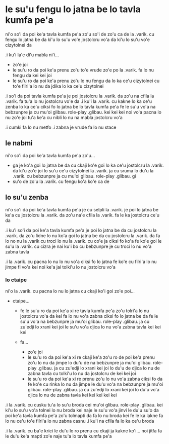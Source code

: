 # le su'u fengu lo jatna be lo tavla kumfa pe'a
ni'o so'i da poi ke'a tavla kumfa pe'a zo'u so'i de zo'u ca de la .varik. cu fengu lo jatna be da ki'u lo su'u vo'e jostolcru vo'a da ki'u lo su'u vo'e cizytolnei da

.i ku'i la'e di'u mabla ni'i...

* zo'e joi
* le su'u ro da poi ke'a prenu zo'u to'e vrude zo'e po la .varik. fa lo nu fengu da kei kei joi
* le su'u ro da poi ke'a prenu zo'u lo nu fengu da lo ka ce'u cizytolnei cu to'e filri'a lo nu da jdika lo ka ce'u cizytolnei

.i so'i da poi tavla kumfa pe'a je poi jostolcru la .varik. da zo'u na cfila la .varik. fa tu'a lo nu jostolcru vo'e da  .i ku'i la .varik. cu kakne lo ka ce'u zenba lo ka ce'u ciksi fo lo jatna be lo tavla kumfa pe'a fe le su'u vo'a na bebzunpre ja cu mu'oi glibau. role-play .glibau. kei kei kei noi vo'a pacna lo nu zo'e joi tu'a ke'a cu nibli lo nu na mabla jostolcru vo'a

.i cumki fa lo nu metfo  .i zabna je vrude fa lo nu stace

## le nabmi
ni'o so'i da poi ke'a tavla kumfa pe'a zo'u...

* ga je ko'a goi lo jatna be da cu ckaji ko'e goi lo ka ce'u jostolcru la .varik. da ki'u zo'e joi lo su'u ce'u cizytolnei la .varik. ja cu sruma lo du'u la .varik. cu bebzunpre ja cu mu'oi glibau. role-play .glibau. gi
* su'o de zo'u la .varik. cu fengu ko'a ko'e ca de

## lo su'u zenba
ni'o so'i da poi ke'a tavla kumfa pe'a je cu selpli la .varik. je poi lo jatna be ke'a cu jostolcru la .varik. da zo'u na'e cfila la .varik. fa le ka jostolcru ce'u da

.i ku'i so'i da poi ke'a tavla kumfa pe'a je poi lo jatna be da cu jostolcru la .varik. da zo'u lidne lo nu ko'a goi lo jatna be da cu jostolcru la .varik. da fa lo no nu la .varik cu troci lo nu la .varik. cu co'e ja ciksi fo ko'a fe ko'e goi le su'u la .varik. cu cizra je nai ku'i bo cu bebzunpre je cu troci lo nu vo'a zabna tavla

.i la .varik. cu pacna lo nu lo nu vo'a ciksi fo lo jatna fe ko'e cu filri'a lo nu jimpe fi vo'a kei noi ke'a jai tolki'u lo nu jostolcru vo'a

### lo ctaipe
ni'o la .varik. cu pacna lo nu lo jatna cu ckaji ko'i goi zo'e poi...

* ctaipe...

  * fe le su'u ro da poi ke'a xi re tavla kumfa pe'a zo'u tolri'a lo nu jostolcru vo'a da kei fa lo nu vo'a zabna ciksi fo lo jatna be da fe le su'u vo'a na bebzunpre ja mu'oi glibau. role-play .glibau. ja cu zu'edji lo xrani kei joi le su'u vo'a djica lo nu vo'a zabna tavla kei kei kei
  * fa...

    * zo'e joi
    * le su'u ro da poi ke'a xi re ckaji ke'a zo'u ro de poi ke'a prenu zo'u lo nu da jimpe lo du'u de na bebzunpre ja mu'oi glibau. role-play .glibau. ja cu zu'edji lo xrani kei joi lo du'u de djica lo nu de zabna tavla cu tolki'u lo nu da jostolcru de kei kei joi
    * le su'u ro da poi ke'a xi re prenu zo'u lo nu vo'a zabna ciksi fo da fe ko'e cu rinka lo nu da jimpe le du'u vo'a na bebzunpre ja mu'oi glibau. role-play .glibau. ja cu zu'edji lo xrani kei joi lo du'u vo'a djica lo nu de zabna tavla kei kei kei kei kei

.i la .varik. cu cusku tu'a lo su'u broda cei mu'oi glibau. role-play .glibau. kei ki'u lo su'u vo'a tolnei lo nu broda kei naje le su'u vo'a jinvi le du'u su'o da poi ke'a tavla kumfa pe'a zo'u tolmapti da fa lo nu broda kei fe le ka lakne fa lo nu ce'u to'e filri'a lo nu zabna casnu  .i ku'i na cfila fa lo ka ce'u broda

.i la .varik. cu ba'e krici le du'u lo ro prenu cu ckaji ja kakne ko'i... noi jitfa fa le du'u ke'a mapti zo'e naje tu'a lo tavla kumfa pe'a
